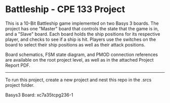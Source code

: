 # Battleship - CPE 133 Project #

This is a 10-Bit Battleship game implemented on two Basys 3 boards. The project has one "Master" board that controls the state that the game is in, and a "Slave" board. Each board holds the ship positions for its respective player, and checks to see if a ship is hit. Players use the switches on the board to select their ship positions as well as their attack positions.

Board schematics, FSM state diagram, and PMOD connection references are available on the root project level, as well as in the attached Project Report PDF.

<hr/>

To run this project, create a new project and nest this repo in the .srcs project folder.

Basys3 Board: xc7a35tcpg236-1
